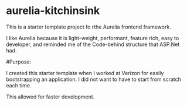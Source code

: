 # aurelia-kitchinsink

This is a starter template project fo rthe Aurelia frontend framework.  

I like Aurelia because it is light-weight, performant, feature rich, easy to developer, and reminded me of the Code-behind structure that ASP.Net had.  

#Purpose:

I created this starter template when I worked at Verizon for easily bootstrapping an application.  I did not want to have to start from scratch each time.  

This allowed for faster development. 
